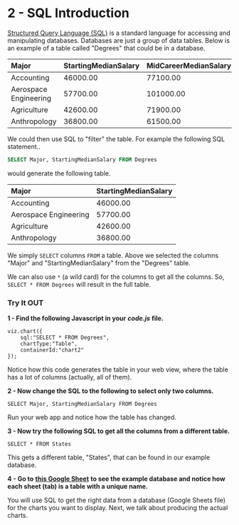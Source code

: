 # 2 - SQL Introduction

[Structured Query Language \(SQL\)](https://www.w3schools.com/sql/sql_intro.asp) is a standard language for accessing and manipulating databases. Databases are just a group of data tables. Below is an example of a table called "Degrees" that could be in a database.

| Major | StartingMedianSalary | MidCareerMedianSalary |
| :--- | :--- | :--- |
| Accounting | 46000.00 | 77100.00 |
| Aerospace Engineering | 57700.00 | 101000.00 |
| Agriculture | 42600.00 | 71900.00 |
| Anthropology | 36800.00 | 61500.00 |

We could then use SQL to "filter" the table. For example the following SQL statement..

```sql
SELECT Major, StartingMedianSalary FROM Degrees
```

would generate the following table.

| Major | StartingMedianSalary |
| :--- | :--- |
| Accounting | 46000.00 |
| Aerospace Engineering | 57700.00 |
| Agriculture | 42600.00 |
| Anthropology | 36800.00 |

We simply `SELECT` columns `FROM` a table. Above we selected the columns "Major" and "StartingMedianSalary" from the "Degrees" table. 

We can also use `*` \(a wild card\) for the columns to get all the columns. So, `SELECT * FROM Degrees` will result in the full table. 

### Try It OUT

**1 - Find the following Javascript in your** _**code.js**_ **file.**

```text
viz.chart({
    sql:"SELECT * FROM Degrees",
    chartType:"Table",
    containerId:"chart2"
});
```

Notice how this code generates the table in your web view, where the table has a lot of columns \(actually, all of them\). 

**2 - Now change the SQL to the following to select only two columns.**

`SELECT Major, StartingMedianSalary FROM Degrees`

Run your web app and notice how the table has changed.

**3 - Now try the following SQL to get all the columns from a different table.**

 `SELECT * FROM States`

This gets a different table, "States", that can be found in our example database.

**4 - Go to** [**this Google Sheet**](https://docs.google.com/spreadsheets/d/1o60fGIa1USsQTXyYc-Qh-eYQ2TlHaaEC_iSdzJ7WbD4/edit?usp=sharing) **to see the example database and notice how each sheet \(tab\) is a table with a unique name.**

You will use SQL to get the right data from a database \(Google Sheets file\) for the charts you want to display. Next, we talk about producing the actual charts. 

